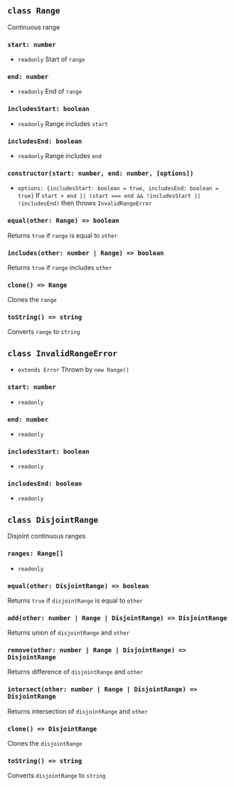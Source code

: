 ## `class Range`
Continuous range

### `start: number`
* `readonly`
Start of `range`

### `end: number`
* `readonly`
End of `range`

### `includesStart: boolean`
* `readonly`
Range includes `start`

### `includesEnd: boolean`
* `readonly`
Range includes `end`

### `constructor(start: number, end: number, [options])`
* `options: {includesStart: boolean = true, includesEnd: boolean = true}`
If `start > end || (start === end && !includesStart || !includesEnd)` then
throws `InvalidRangeError`

### `equal(other: Range) => boolean`
Returns `true` if `range` is equal to `other`

### `includes(other: number | Range) => boolean`
Returns `true` if `range` includes `other`

### `clone() => Range`
Clones the `range`

### `toString() => string`
Converts `range` to `string`

## `class InvalidRangeError`
* `extends Error`
Thrown by `new Range()`

### `start: number`
* `readonly`

### `end: number`
* `readonly`

### `includesStart: boolean`
* `readonly`

### `includesEnd: boolean`
* `readonly`

## `class DisjointRange`
Disjoint continuous ranges

### `ranges: Range[]`
* `readonly`

### `equal(other: DisjointRange) => boolean`
Returns `true` if `disjointRange` is equal to `other`

### `add(other: number | Range | DisjointRange) => DisjointRange`
Returns union of `disjointRange` and `other`

### `remove(other: number | Range | DisjointRange) => DisjointRange`
Returns difference of `disjointRange` and `other`

### `intersect(other: number | Range | DisjointRange) => DisjointRange`
Returns intersection of `disjointRange` and `other`

### `clone() => DisjointRange`
Clones the `disjointRange`

### `toString() => string`
Converts `disjointRange` to `string`
